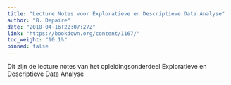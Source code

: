 ```yaml
---
title: "Lecture Notes voor Exploratieve en Descriptieve Data Analyse"
author: "B. Depaire"
date: "2018-04-16T22:07:27Z"
link: "https://bookdown.org/content/1167/"
toc_weight: "10.1%"
pinned: false
---
```


Dit zijn de lecture notes van het opleidingsonderdeel Exploratieve en Descriptieve Data Analyse
